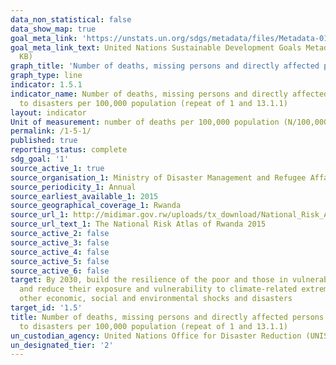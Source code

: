 ```yaml
---
data_non_statistical: false
data_show_map: true
goal_meta_link: 'https://unstats.un.org/sdgs/metadata/files/Metadata-01-05-01.pdf '
goal_meta_link_text: United Nations Sustainable Development Goals Metadata (PDF 224
  KB)
graph_title: 'Number of deaths, missing persons and directly affected persons attributed to disasters per 100,000 population (repeat of 1 and 13.1.1)'
graph_type: line
indicator: 1.5.1
indicator_name: Number of deaths, missing persons and directly affected persons attributed
  to disasters per 100,000 population (repeat of 1 and 13.1.1)
layout: indicator
Unit of measurement: number of deaths per 100,000 population (N/100,000)
permalink: /1-5-1/
published: true
reporting_status: complete
sdg_goal: '1'
source_active_1: true
source_organisation_1: Ministry of Disaster Management and Refugee Affairs (MIDIMAR) 
source_periodicity_1: Annual 
source_earliest_available_1: 2015
source_geographical_coverage_1: Rwanda
source_url_1: http://midimar.gov.rw/uploads/tx_download/National_Risk_Atlas_of_Rwanda_electronic_version.pdf
source_url_text_1: The National Risk Atlas of Rwanda 2015
source_active_2: false
source_active_3: false
source_active_4: false
source_active_5: false
source_active_6: false
target: By 2030, build the resilience of the poor and those in vulnerable situations
  and reduce their exposure and vulnerability to climate-related extreme events and
  other economic, social and environmental shocks and disasters
target_id: '1.5'
title: Number of deaths, missing persons and directly affected persons attributed
  to disasters per 100,000 population (repeat of 1 and 13.1.1)
un_custodian_agency: United Nations Office for Disaster Reduction (UNISDR)
un_designated_tier: '2'
---
```

